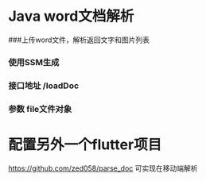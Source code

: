 # Java word文档解析
###上传word文件，解析返回文字和图片列表
### 使用SSM生成
### 接口地址 /loadDoc
### 参数 file文件对象


# 配置另外一个flutter项目
https://github.com/zed058/parse_doc
可实现在移动端解析
